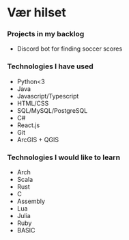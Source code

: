 # Vær hilset

### Projects in my backlog
- Discord bot for finding soccer scores

### Technologies I have used
- Python<3
- Java
- Javascript/Typescript
- HTML/CSS
- SQL/MySQL/PostgreSQL
- C#
- React.js
- Git
- ArcGIS + QGIS

### Technologies I would like to learn
- Arch
- Scala
- Rust
- C
- Assembly
- Lua
- Julia
- Ruby
- BASIC

<!--
**rkh00/rkh00** is a ✨ _special_ ✨ repository because its `README.md` (this file) appears on your GitHub profile.

Here are some ideas to get you started:

- 🔭 I’m currently working on ...
- 🌱 I’m currently learning ...
- 👯 I’m looking to collaborate on ...
- 🤔 I’m looking for help with ...
- 💬 Ask me about ...
- 📫 How to reach me: ...
- 😄 Pronouns: ...
- ⚡ Fun fact: ...
-->
